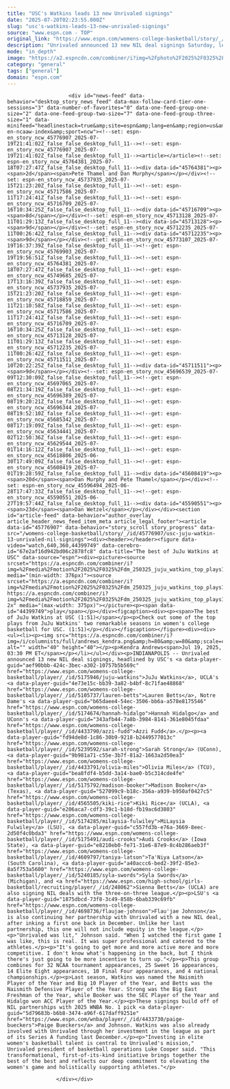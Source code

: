 ```yaml
---
title: "USC's Watkins leads 13 new Unrivaled signings"
date: "2025-07-20T02:23:55.000Z"
slug: "usc's-watkins-leads-13-new-unrivaled-signings"
source: "www.espn.com - TOP"
original_link: "https://www.espn.com/womens-college-basketball/story/_/id/45776907/usc-juju-watkin-13-unrivaled-nil-signings"
description: "Unrivaled announced 13 new NIL deal signings Saturday, led by USC's JuJu Watkins, along with the continuation of a Flau'jae Johnson partnership."
mode: "in_depth"
image: "https://a2.espncdn.com/combiner/i?img=%2Fphoto%2F2025%2F0325%2Fr1469201_1296x729_16%2D9.jpg"
category: "general"
tags: ["general"]
domain: "espn.com"
---
```

<div id="readability-page-1" class="page"><div id="pane-main" tabindex="-1">

                        <div id="news-feed" data-behavior="desktop_story_news_feed" data-max-follow-card-tier-one-sessions="3" data-number-of-favorites="0" data-one-feed-group-one-size="2" data-one-feed-group-two-size="7" data-one-feed-group-three-size="1" data-minifeed="headlinestack=true&amp;site=espn&amp;lang=en&amp;region=us&amp;pubkey=espn-en-ncaaw-index&amp;sport=ncw"><!--set: espn-en_story_ncw_45776907_2025-07-19T21:41:02Z_false_false_desktop_full_11--><!--set: espn-en_story_ncw_45776907_2025-07-19T21:41:02Z_false_false_desktop_full_11--><article></article><!--set: espn-en_story_ncw_45764381_2025-07-18T07:27:47Z_false_false_desktop_full_11--><div data-id="45764381"><p><span>2d</span><span>Pete Thamel and Dan Murphy</span></p></div><!--set: espn-en_story_ncw_45737935_2025-07-15T21:23:20Z_false_false_desktop_full_11--><!--set: espn-en_story_ncw_45717586_2025-07-11T17:24:41Z_false_false_desktop_full_11--><!--set: espn-en_story_ncw_45716709_2025-07-16T10:34:25Z_false_false_desktop_full_11--><div data-id="45716709"><p><span>8d</span></p></div><!--set: espn-en_story_ncw_45713128_2025-07-11T01:29:13Z_false_false_desktop_full_11--><div data-id="45713128"><p><span>9d</span></p></div><!--set: espn-en_story_ncw_45712235_2025-07-11T00:26:42Z_false_false_desktop_full_11--><div data-id="45712235"><p><span>9d</span></p></div><!--get: espn-en_story_ncw_45773107_2025-07-19T16:37:39Z_false_false_desktop_full_11--><!--get: espn-en_story_ncw_45769903_2025-07-19T19:56:51Z_false_false_desktop_full_11--><!--set: espn-en_story_ncw_45764381_2025-07-18T07:27:47Z_false_false_desktop_full_11--><!--get: espn-en_story_ncw_45749685_2025-07-17T13:16:39Z_false_false_desktop_full_11--><!--set: espn-en_story_ncw_45737935_2025-07-15T21:23:20Z_false_false_desktop_full_11--><!--get: espn-en_story_ncw_45718859_2025-07-11T21:10:58Z_false_false_desktop_full_11--><!--set: espn-en_story_ncw_45717586_2025-07-11T17:24:41Z_false_false_desktop_full_11--><!--set: espn-en_story_ncw_45716709_2025-07-16T10:34:25Z_false_false_desktop_full_11--><!--set: espn-en_story_ncw_45713128_2025-07-11T01:29:13Z_false_false_desktop_full_11--><!--set: espn-en_story_ncw_45712235_2025-07-11T00:26:42Z_false_false_desktop_full_11--><!--get: espn-en_story_ncw_45711511_2025-07-10T20:22:25Z_false_false_desktop_full_11--><div data-id="45711511"><p><span>9d</span></p></div><!--set: espn-en_story_ncw_45696539_2025-07-09T12:30:09Z_false_false_desktop_full_11--><!--get: espn-en_story_ncw_45697065_2025-07-08T21:34:19Z_false_false_desktop_full_11--><!--get: espn-en_story_ncw_45696389_2025-07-08T19:20:21Z_false_false_desktop_full_11--><!--get: espn-en_story_ncw_45696344_2025-07-08T19:52:10Z_false_false_desktop_full_11--><!--get: espn-en_story_ncw_45685342_2025-07-08T17:19:09Z_false_false_desktop_full_11--><!--get: espn-en_story_ncw_45634441_2025-07-02T12:50:36Z_false_false_desktop_full_11--><!--get: espn-en_story_ncw_45629544_2025-07-01T14:16:12Z_false_false_desktop_full_11--><!--get: espn-en_story_ncw_45618806_2025-06-30T17:49:09Z_false_false_desktop_full_11--><!--get: espn-en_story_ncw_45608419_2025-07-01T19:28:59Z_false_false_desktop_full_11--><div data-id="45608419"><p><span>20d</span><span>Dan Murphy and Pete Thamel</span></p></div><!--set: espn-en_story_ncw_45596494_2025-06-28T17:47:33Z_false_false_desktop_full_11--><!--get: espn-en_story_ncw_45590551_2025-06-27T19:57:44Z_false_false_desktop_full_11--><div data-id="45590551"><p><span>23d</span><span>Dan Wetzel</span></p></div></div><section id="article-feed" data-behavior="author_overlay article_header_news_feed_item_meta article_legal_footer"><article data-id="45776907" data-behavior="story_scroll story_progress" data-src="/womens-college-basketball/story/_/id/45776907/usc-juju-watkin-13-unrivaled-nil-signings"><div><header></header><figure data-video="watch,640,360,44399749" data-cerebro-id="67e2af16d942bd06c2878fc8" data-title="The best of JuJu Watkins at USC" data-source="espn"><div><picture><source srcset="https://a.espncdn.com/combiner/i?img=%2Fmedia%2Fmotion%2F2025%2F0325%2Fdm_250325_juju_watkins_top_plays1283%2Fdm_250325_juju_watkins_top_plays1283.jpg&amp;w=943&amp;h=530&amp;cquality=80&amp;format=jpg" media="(min-width: 376px)"><source srcset="https://a.espncdn.com/combiner/i?img=%2Fmedia%2Fmotion%2F2025%2F0325%2Fdm_250325_juju_watkins_top_plays1283%2Fdm_250325_juju_watkins_top_plays1283.jpg&amp;w=375&amp;cquality=80, https://a.espncdn.com/combiner/i?img=%2Fmedia%2Fmotion%2F2025%2F0325%2Fdm_250325_juju_watkins_top_plays1283%2Fdm_250325_juju_watkins_top_plays1283.jpg&amp;w=750&amp;cquality=40&amp;format=jpg 2x" media="(max-width: 375px)"></picture><p><span data-id="44399749">play</span></p></div><figcaption><div><p><span>The best of JuJu Watkins at USC (1:51)</span></p><p>Check out some of the top plays from JuJu Watkins' two remarkable seasons in women's college basketball for USC. (1:51)</p></div></figcaption></figure><div><div><ul><li><p><img src="https://a.espncdn.com/combiner/i?img=/i/columnists/full/andrews_kendra.png&amp;h=80&amp;w=80&amp;scale=crop" alt="" width="40" height="40"></p><p>Kendra Andrews<span>Jul 19, 2025, 03:30 PM ET</span></p></li></ul></div><p>INDIANAPOLIS -- Unrivaled announced 13 new NIL deal signings, headlined by USC's <a data-player-guid="aef90bbb-424c-3bec-a302-10757b5b569c" href="https://www.espn.com/womens-college-basketball/player/_/id/5175946/juju-watkins">JuJu Watkins</a>, UCLA's <a data-player-guid="4e73e15c-bb39-3a82-b4bf-8c71fae48868" href="https://www.espn.com/womens-college-basketball/player/_/id/5105737/lauren-betts">Lauren Betts</a>, Notre Dame's <a data-player-guid="b65daee4-54ec-3506-bb6a-a578e8175546" href="https://www.espn.com/womens-college-basketball/player/_/id/5174674/hannah-hidalgo">Hannah Hidalgo</a> and UConn's <a data-player-guid="343afb44-7a8b-3984-8141-361e8045fdaa" href="https://www.espn.com/womens-college-basketball/player/_/id/4433790/azzi-fudd">Azzi Fudd</a>.</p><p><a data-player-guid="fd94de8d-1c86-30b9-9218-b2449577013c" href="https://www.espn.com/womens-college-basketball/player/_/id/5239592/sarah-strong">Sarah Strong</a> (UConn), <a data-player-guid="9b981a71-c55e-3b7f-81a2-1663a2d50ea3" href="https://www.espn.com/womens-college-basketball/player/_/id/4433791/olivia-miles">Olivia Miles</a> (TCU), <a data-player-guid="bea8fdf4-b5dd-3a14-bae0-b5c314cde4fe" href="https://www.espn.com/womens-college-basketball/player/_/id/5175792/madison-booker">Madison Booker</a> (Texas), <a data-player-guid="527099c9-b18c-356a-a939-b950af0427c5" href="https://www.espn.com/womens-college-basketball/player/_/id/4565505/kiki-rice">Kiki Rice</a> (UCLA), <a data-player-guid="e206aca7-cdf3-39c1-b18d-fb19ac6d3803" href="https://www.espn.com/womens-college-basketball/player/_/id/5174285/milaysia-fulwiley">MiLaysia Fulwiley</a> (LSU), <a data-player-guid="c557fd3b-e76a-3669-8eec-2d50f4c0bda3" href="https://www.espn.com/womens-college-basketball/player/_/id/5175491/audi-crooks">Audi Crooks</a> (Iowa State), <a data-player-guid="e8210eb0-fe71-31e6-87e9-8c4b286aeb3f" href="https://www.espn.com/womens-college-basketball/player/_/id/4609797/taniya-latson">Ta'Niya Latson</a> (South Carolina), <a data-player-guid="a40accc6-bed2-39f2-85e3-8a5f753a5600" href="https://www.espn.com/womens-college-basketball/player/_/id/5240185/syla-swords">Syla Swords</a> (Michigan), and <a href="https://www.espn.com/high-school/girls-basketball/recruiting/player/_/id/248062">Sienna Betts</a> (UCLA) are also signing NIL deals with the three-on-three league.</p><p>LSU's <a data-player-guid="1875dbcd-73f8-3c49-858b-6bab339c69fb" href="https://www.espn.com/womens-college-basketball/player/_/id/4698736/flaujae-johnson">Flau'jae Johnson</a> is also continuing her partnership with Unrivaled with a new NIL deal, after inking a first one back in December. Unlike her last partnership, this one will not include equity in the league.</p><p>"Unrivaled was lit," Johnson said. "When I watched the first game I was like, this is real. It was super professional and catered to the athletes.</p><p>"It's going to get more and more active more and more competitive. I don't know what's happening in the back, but I think there's just going to be more incentive to turn up."</p><p>This group combines for 32 NCAA tournament appearances, 25 Sweet 16 appearances, 14 Elite Eight appearances, 10 Final Four appearances, and 4 national championships.</p><p>Last season, Watkins was named the Naismith Player of the Year and Big 10 Player of the Year, and Betts was the Naismith Defensive Player of the Year. Strong was the Big East Freshman of the Year, while Booker was the SEC Player of the Year and Hidalgo won ACC Player of the Year.</p><p>These signings build off of NIL partnerships with 2025 WNBA No. 1 pick <a data-player-guid="5d79683b-b6b8-3474-a96f-617daff9251e" href="https://www.espn.com/wnba/player/_/id/4433730/paige-bueckers">Paige Bueckers</a> and Johnson. Watkins was also already involved with Unrivaled through her investment in the league as part of its Series A funding last December.</p><p>"Investing in elite women's basketball talent is central to Unrivaled's mission," Unrivaled president of basketball operations Luke Cooper said. "This transformational, first-of-its-kind initiative brings together the best of the best and reflects our deep commitment to elevating the women's game and holistically supporting athletes."</p>
</div></div></article></section>

                        
                    </div></div>